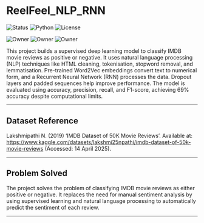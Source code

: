 # ReelFeel_NLP_RNN
![Status](https://img.shields.io/badge/RepoStatus-Public-green)
![Python](https://img.shields.io/badge/Python-3.11-blue)
![License](https://img.shields.io/github/license/MrRincon/FraudCluster_KMeans)

![Owner](https://img.shields.io/badge/Alam-Rincon-orange)
![Owner](https://img.shields.io/badge/Petar-Atanasov-orange)
![Owner](https://img.shields.io/badge/Teon-Morgan-orange)

This project builds a supervised deep learning model to classify IMDB movie reviews as positive or negative. It uses natural language processing (NLP) techniques like HTML cleaning, tokenisation, stopword removal, and lemmatisation. Pre-trained Word2Vec embeddings convert text to numerical form, and a Recurrent Neural Network (RNN) processes the data. Dropout layers and padded sequences help improve performance. The model is evaluated using accuracy, precision, recall, and F1-score, achieving 69% accuracy despite computational limits.

---
## Dataset Reference
Lakshmipathi N. (2019) ‘IMDB Dataset of 50K Movie Reviews’. Available at: https://www.kaggle.com/datasets/lakshmi25npathi/imdb-dataset-of-50k-movie-reviews (Accessed: 14 April 2025).

---
## Problem Solved 
The project solves the problem of classifying IMDB movie reviews as either positive or negative. It replaces the need for manual sentiment analysis by using supervised learning and natural language processing to automatically predict the sentiment of each review.

---
